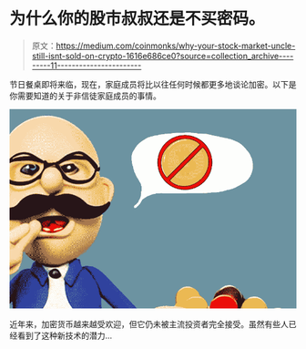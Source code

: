 # 为什么你的股市叔叔还是不买密码。

> 原文：<https://medium.com/coinmonks/why-your-stock-market-uncle-still-isnt-sold-on-crypto-1616e686ce0?source=collection_archive---------11----------------------->

节日餐桌即将来临，现在，家庭成员将比以往任何时候都更多地谈论加密。以下是你需要知道的关于非信徒家庭成员的事情。

![](img/def6f6f22c91de226b1844043754e93e.png)

近年来，加密货币越来越受欢迎，但它仍未被主流投资者完全接受。虽然有些人已经看到了这种新技术的潜力…